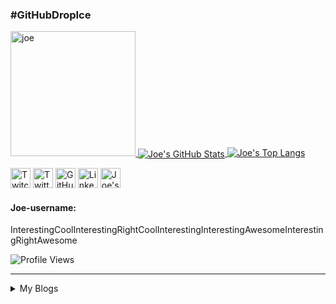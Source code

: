 ### #GitHubDropIce
<p align = "left">
     <a href="https://dev.to/joenash"><img alt="joe" title="Joe" height="200" width="200" src="https://avatars2.githubusercontent.com/u/1790822?s=400&u=bb35d9be2085979d3083d55728caad2e31ef0a33&v=4">
     </a>
     <a href="https://github.com/joenash/joenash">
  <img align="center" src="https://github-readme-stats.vercel.app/api?username=joenash&show_icons=true&line_height=27&count_private=true&theme=synthwave" alt="Joe's GitHub Stats" />
     </a>
     <a href="https://github.com/joenash/joenash">
  <img src="https://github-readme-stats.vercel.app/api/top-langs/?username=joenash&show_icons=true&theme=synthwave" alt="Joe's Top Langs" /></a>
</p>


<p align="left">
  <a href="https://twitch.tv/jna_sh"><img alt="Twitch" title="Twitch" height="32" width="32" src="https://raw.githubusercontent.com/peterthehan/peterthehan/master/assets/twitch.svg"></a>
  <a href="https://twitter.com/jna_sh?lang=en"><img alt="Twitter" title="Twitter" height="32" width="32" src="https://raw.githubusercontent.com/peterthehan/peterthehan/master/assets/twitter.svg"></a>
  <a href="https://github.com/joenash"><img alt="GitHub" title="GitHub" height="32" width="32" src="https://raw.githubusercontent.com/peterthehan/peterthehan/master/assets/github.svg"></a>
  <a href="https://www.linkedin.com/in/joednash/"><img alt="LinkedIn" title="LinkedIn" height="32" width="32" src="https://raw.githubusercontent.com/peterthehan/peterthehan/master/assets/linkedin.svg"></a>
  <a href="https://dev.to/joenash">
  <img src="https://d2fltix0v2e0sb.cloudfront.net/dev-badge.svg" alt="Joe's DEV Profile" height="32" width="32">
</a>
</p>



#### Joe-username:
<!---do not remove the headers and do not put text in here--->
<!--username:START-->
InterestingCoolInterestingRightCoolInterestingInterestingAwesomeInterestingRightAwesome
<!--username:END-->

![Profile Views](http://img.shields.io/badge/Profile%20Views-576-blue)


<!---Insert About--->
<!---End About--->




---

<!---Joe's Dev.to feed--->
<details>
  <summary>My Blogs</summary>
  
<!-- BLOG-POST-LIST:START -->
- [Enso Dev Blog - 19th June 2020](https://dev.to/enso_org/enso-dev-blog-19th-june-2020-52da)
- [Deploying to Heroku from GitHub Actions](https://dev.to/heroku/deploying-to-heroku-from-github-actions-29ej)
<!-- BLOG-POST-LIST:END -->
</details>
